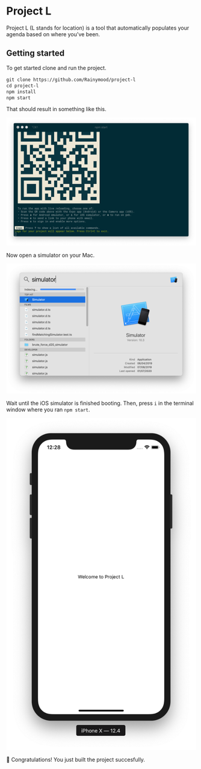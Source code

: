# Project L

Project L (L stands for location) is a tool that automatically populates your
agenda based on where you've been.

## Getting started

To get started clone and run the project.

```
git clone https://github.com/Rainymood/project-l
cd project-l
npm install
npm start
```

That should result in something like this.

![](./doc/img1.png)

Now open a simulator on your Mac.

![](./doc/img2.png)

Wait until the iOS simulator is finished booting. Then, press `i` in the
terminal window where you ran `npm start`.

![](./doc/img3.png)

🎉 Congratulations! You just built the project succesfully.